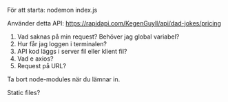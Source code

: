 För att starta: nodemon index.js

Använder detta API: https://rapidapi.com/KegenGuyll/api/dad-jokes/pricing

1. Vad saknas på min request? Behöver jag global variabel?
2. Hur får jag loggen i terminalen?
3. API kod läggs i server fil eller klient fil?
4. Vad e axios?
5. Request på URL?

Ta bort node-modules när du lämnar in.

Static files?
